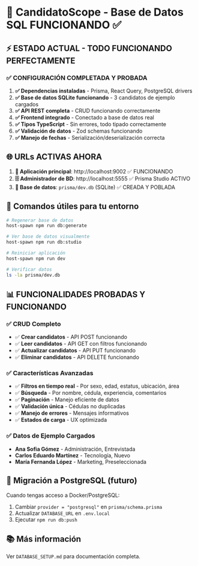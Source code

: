 # 🚀 CandidatoScope - Base de Datos SQL FUNCIONANDO ✅

## ⚡ ESTADO ACTUAL - TODO FUNCIONANDO PERFECTAMENTE

### ✅ CONFIGURACIÓN COMPLETADA Y PROBADA

1. **✅ Dependencias instaladas** - Prisma, React Query, PostgreSQL drivers
2. **✅ Base de datos SQLite funcionando** - 3 candidatos de ejemplo cargados
3. **✅ API REST completa** - CRUD funcionando correctamente
4. **✅ Frontend integrado** - Conectado a base de datos real
5. **✅ Tipos TypeScript** - Sin errores, todo tipado correctamente
6. **✅ Validación de datos** - Zod schemas funcionando
7. **✅ Manejo de fechas** - Serialización/deserialización correcta

## 🌐 URLs ACTIVAS AHORA

1. **🚀 Aplicación principal**: http://localhost:9002 ✅ FUNCIONANDO
2. **🗄️ Administrador de BD**: http://localhost:5555 ✅ Prisma Studio ACTIVO
3. **📁 Base de datos**: `prisma/dev.db` (SQLite) ✅ CREADA Y POBLADA

## 🔧 Comandos útiles para tu entorno

```bash
# Regenerar base de datos
host-spawn npm run db:generate

# Ver base de datos visualmente
host-spawn npm run db:studio

# Reiniciar aplicación
host-spawn npm run dev

# Verificar datos
ls -la prisma/dev.db
```

## 📊 FUNCIONALIDADES PROBADAS Y FUNCIONANDO

### ✅ **CRUD Completo**
- ✅ **Crear candidatos** - API POST funcionando
- ✅ **Leer candidatos** - API GET con filtros funcionando
- ✅ **Actualizar candidatos** - API PUT funcionando
- ✅ **Eliminar candidatos** - API DELETE funcionando

### ✅ **Características Avanzadas**
- ✅ **Filtros en tiempo real** - Por sexo, edad, estatus, ubicación, área
- ✅ **Búsqueda** - Por nombre, cédula, experiencia, comentarios
- ✅ **Paginación** - Manejo eficiente de datos
- ✅ **Validación única** - Cédulas no duplicadas
- ✅ **Manejo de errores** - Mensajes informativos
- ✅ **Estados de carga** - UX optimizada

### ✅ **Datos de Ejemplo Cargados**
- **Ana Sofia Gómez** - Administración, Entrevistada
- **Carlos Eduardo Martínez** - Tecnología, Nuevo
- **María Fernanda López** - Marketing, Preseleccionada

## 🔄 Migración a PostgreSQL (futuro)

Cuando tengas acceso a Docker/PostgreSQL:
1. Cambiar `provider = "postgresql"` en `prisma/schema.prisma`
2. Actualizar `DATABASE_URL` en `.env.local`
3. Ejecutar `npm run db:push`

## 📚 Más información

Ver `DATABASE_SETUP.md` para documentación completa.
